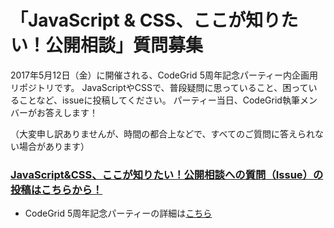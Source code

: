 # 「JavaScript & CSS、ここが知りたい！公開相談」質問募集

2017年5月12日（金）に開催される、CodeGrid 5周年記念パーティー内企画用リポジトリです。
JavaScriptやCSSで、普段疑問に思っていること、困っていることなど、issueに投稿してください。
パーティー当日、CodeGrid執筆メンバーがお答えします！

（大変申し訳ありませんが、時間の都合上などで、すべてのご質問に答えられない場合があります）

### [JavaScript&CSS、ここが知りたい！公開相談への質問（Issue）の投稿はこちらから！](https://github.com/codegrid/party-2017-05/issues/new)

- CodeGrid 5周年記念パーティーの詳細は[こちら](https://atnd.org/events/86816?k=16a9e6f3a376f54742e36d86c3f62752)
